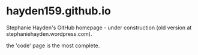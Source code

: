 # hayden159.github.io
Stephanie Hayden's GitHub homepage - under construction (old version at stephaniehayden.wordpress.com).

the 'code' page is the most complete.
